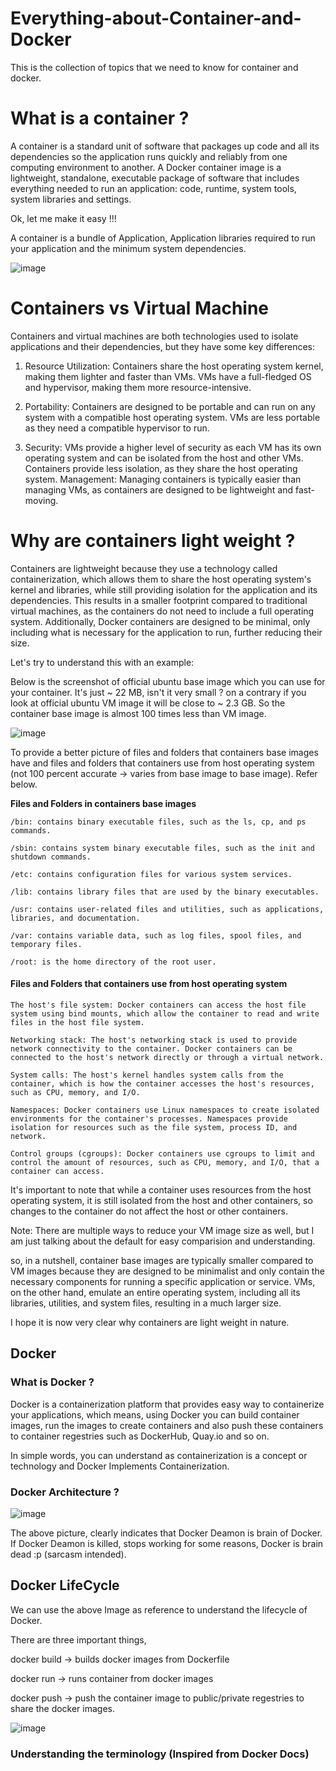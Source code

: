 # Everything-about-Container-and-Docker
This is the collection of topics that we need to know for container and docker.

# What is a container ?

A container is a standard unit of software that packages up code and all its dependencies so the application runs quickly and reliably from one computing environment to another. A Docker container image is a lightweight, standalone, executable package of software that includes everything needed to run an application: code, runtime, system tools, system libraries and settings.

Ok, let me make it easy !!!

A container is a bundle of Application, Application libraries required to run your application and the minimum system dependencies.


![image](https://user-images.githubusercontent.com/43399466/217262726-7cabcb5b-074d-45cc-950e-84f7119e7162.png)

# Containers vs Virtual Machine

Containers and virtual machines are both technologies used to isolate applications and their dependencies, but they have some key differences:

1. Resource Utilization: Containers share the host operating system kernel, making them lighter and faster than VMs. VMs have a full-fledged OS and hypervisor, making them more resource-intensive.

2. Portability: Containers are designed to be portable and can run on any system with a compatible host operating system. VMs are less portable as they need a compatible hypervisor to run.

3. Security: VMs provide a higher level of security as each VM has its own operating system and can be isolated from the host and other VMs. Containers provide less isolation, as they share the host operating system.
Management: Managing containers is typically easier than managing VMs, as containers are designed to be lightweight and fast-moving.


# Why are containers light weight ?

Containers are lightweight because they use a technology called containerization, which allows them to share the host operating system's kernel and libraries, while still providing isolation for the application and its dependencies. This results in a smaller footprint compared to traditional virtual machines, as the containers do not need to include a full operating system. Additionally, Docker containers are designed to be minimal, only including what is necessary for the application to run, further reducing their size.

Let's try to understand this with an example:

Below is the screenshot of official ubuntu base image which you can use for your container. It's just ~ 22 MB, isn't it very small ? on a contrary if you look at official ubuntu VM image it will be close to ~ 2.3 GB. So the container base image is almost 100 times less than VM image.

![image](https://user-images.githubusercontent.com/43399466/217493284-85411ae0-b283-4475-9729-6b082e35fc7d.png)

To provide a better picture of files and folders that containers base images have and files and folders that containers use from host operating system (not 100 percent accurate -> varies from base image to base image). Refer below.

**Files and Folders in containers base images**

    /bin: contains binary executable files, such as the ls, cp, and ps commands.

    /sbin: contains system binary executable files, such as the init and shutdown commands.

    /etc: contains configuration files for various system services.

    /lib: contains library files that are used by the binary executables.

    /usr: contains user-related files and utilities, such as applications, libraries, and documentation.

    /var: contains variable data, such as log files, spool files, and temporary files.

    /root: is the home directory of the root user.

#### **Files and Folders that containers use from host operating system**

    The host's file system: Docker containers can access the host file system using bind mounts, which allow the container to read and write files in the host file system.

    Networking stack: The host's networking stack is used to provide network connectivity to the container. Docker containers can be connected to the host's network directly or through a virtual network.

    System calls: The host's kernel handles system calls from the container, which is how the container accesses the host's resources, such as CPU, memory, and I/O.

    Namespaces: Docker containers use Linux namespaces to create isolated environments for the container's processes. Namespaces provide isolation for resources such as the file system, process ID, and network.

    Control groups (cgroups): Docker containers use cgroups to limit and control the amount of resources, such as CPU, memory, and I/O, that a container can access.
  
  
It's important to note that while a container uses resources from the host operating system, it is still isolated from the host and other containers, so changes to the container do not affect the host or other containers.

Note: There are multiple ways to reduce your VM image size as well, but I am just talking about the default for easy comparision and understanding.

so, in a nutshell, container base images are typically smaller compared to VM images because they are designed to be minimalist and only contain the necessary components for running a specific application or service. VMs, on the other hand, emulate an entire operating system, including all its libraries, utilities, and system files, resulting in a much larger size.

I hope it is now very clear why containers are light weight in nature.

## Docker

### What is Docker ?

Docker is a containerization platform that provides easy way to containerize your applications, which means, using Docker you can build container images, run the images to create containers and also push these containers to container regestries such as DockerHub, Quay.io and so on.

In simple words, you can understand as containerization is a concept or technology and Docker Implements Containerization.

### Docker Architecture ?

![image](https://user-images.githubusercontent.com/43399466/217507877-212d3a60-143a-4a1d-ab79-4bb615cb4622.png)

The above picture, clearly indicates that Docker Deamon is brain of Docker. If Docker Deamon is killed, stops working for some reasons, Docker is brain dead :p (sarcasm intended).

## Docker LifeCycle

We can use the above Image as reference to understand the lifecycle of Docker.

There are three important things,

docker build -> builds docker images from Dockerfile


docker run -> runs container from docker images


docker push -> push the container image to public/private regestries to share the docker images.

![image](https://user-images.githubusercontent.com/43399466/217511949-81f897b2-70ee-41d1-b229-38d0572c54c7.png)

### Understanding the terminology (Inspired from Docker Docs)








